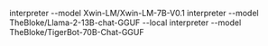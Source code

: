 interpreter --model Xwin-LM/Xwin-LM-7B-V0.1
interpreter --model TheBloke/Llama-2-13B-chat-GGUF --local
interpreter --model TheBloke/TigerBot-70B-Chat-GGUF